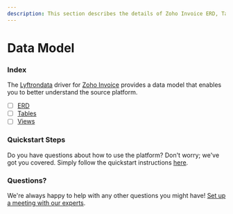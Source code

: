 ```yaml
---
description: This section describes the details of Zoho Invoice ERD, Tables, and Views.
---
```


# Data Model

### Index

The  [Lyftrondata](https://www.lyftrondata.com/) driver for [Zoho Invoice](https://www.lyftrondata.com/integration/finance-analytics/zoho-invoice/) provides a data model that enables you to better understand the source platform.

* [ ] [ERD](erd.md)
* [ ] [Tables](tables.md)
* [ ] [Views](views.md)

### Quickstart Steps

Do you have questions about how to use the platform? Don't worry; we've got you covered. Simply follow the quickstart instructions [here](../README.md).


### Questions? <a href="#questions" id="questions"></a>

We're always happy to help with any other questions you might have! [Set up a meeting with our experts](https://www.lyftrondata.com/book-a-meeting/).

